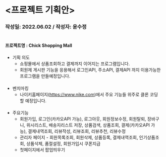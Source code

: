 # <프로젝트 기획안>

### 작성일: 2022.06.02 / 작성자: 윤수정

#

#### 프로젝트명 : Chick Shopping Mall
+ 기획 의도
  + 쇼핑몰에서 상품조회하고 결제까지 이어지는 프로그램입니다.
  + 회원제 게시판 기능을 응용해서 로그인API, 주소API, 결제API 까지 이용가능한 프로그램을 만들예정입니다.
####
+ 벤치마킹
  + 나이키홈페이지(https://www.nike.com)에서 주요 기능들 위주로 클론 코딩 할 예정입니다.
####
+ 주요기능
  + 회원가입, 로그인(카카오API 가능), 로그아웃, 회원정보수정, 회원탈퇴, 장바구니, 위시리스트, 배송지리스트 저장, 상품검색, 상품조회, 결제(카카오API 가능), 결제내역조회, 리뷰작성, 리뷰조회, 리뷰추천, 리뷰수정
  + 관리자 페이지 - 회원목록조회, 회원삭제, 상품등록, 결제내역조회, 인기상품조회, 상품삭제, 품절설정, 회원가입시 쿠폰지급
  + 첫페이지에서 팝업띄우기